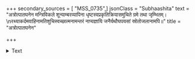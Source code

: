 +++
secondary_sources = [ "MSS_0735",]
jsonClass = "Subhaashita"
text = "अत्रोत्पातघनेन मन्त्रिविकले शून्याम्बरव्यापिना धृष्टस्वप्रकृतिक्रियासमुचिते ग्रमे तथा जृम्भितम्।  \nरथ्याकर्दमवाहिनामतिशुचिस्वच्छात्मनामन्तरं नाप्यज्ञायि जनैर्यथौघपयसां स्रोतोजलानामपि॥"
title = "अत्रोत्पातघनेन"

+++

<details><summary>Text</summary>

अत्रोत्पातघनेन मन्त्रिविकले शून्याम्बरव्यापिना धृष्टस्वप्रकृतिक्रियासमुचिते ग्रमे तथा जृम्भितम्।  
रथ्याकर्दमवाहिनामतिशुचिस्वच्छात्मनामन्तरं नाप्यज्ञायि जनैर्यथौघपयसां स्रोतोजलानामपि॥
</details>
